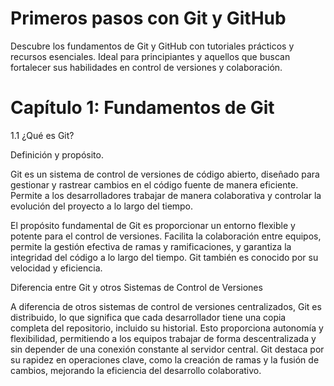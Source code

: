 # Primeros pasos con Git y GitHub
Descubre los fundamentos de Git y GitHub con tutoriales prácticos y recursos esenciales. Ideal para principiantes y aquellos que buscan fortalecer sus habilidades en control de versiones y colaboración.

# Capítulo 1: Fundamentos de Git 

1.1 ¿Qué es Git?

Definición y propósito.

Git es un sistema de control de versiones de código abierto, diseñado para gestionar y rastrear cambios en el código fuente de manera eficiente. Permite a los desarrolladores trabajar de manera colaborativa y controlar la evolución del proyecto a lo largo del tiempo.

El propósito fundamental de Git es proporcionar un entorno flexible y potente para el control de versiones. Facilita la colaboración entre equipos, permite la gestión efectiva de ramas y ramificaciones, y garantiza la integridad del código a lo largo del tiempo. Git también es conocido por su velocidad y eficiencia.

Diferencia entre Git y otros Sistemas de Control de Versiones

A diferencia de otros sistemas de control de versiones centralizados, Git es distribuido, lo que significa que cada desarrollador tiene una copia completa del repositorio, incluido su historial. Esto proporciona autonomía y flexibilidad, permitiendo a los equipos trabajar de forma descentralizada y sin depender de una conexión constante al servidor central. Git destaca por su rapidez en operaciones clave, como la creación de ramas y la fusión de cambios, mejorando la eficiencia del desarrollo colaborativo.
